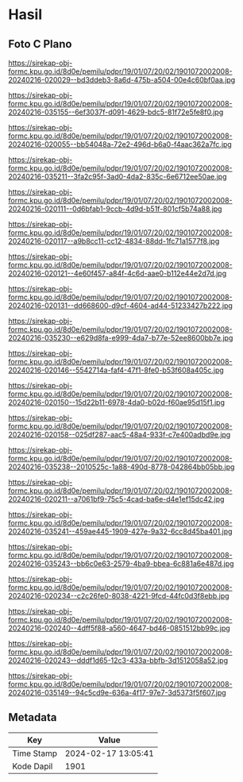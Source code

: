 # Hasil

## Foto C Plano

https://sirekap-obj-formc.kpu.go.id/8d0e/pemilu/pdpr/19/01/07/20/02/1901072002008-20240216-020029--bd3ddeb3-8a6d-475b-a504-00e4c60bf0aa.jpg

https://sirekap-obj-formc.kpu.go.id/8d0e/pemilu/pdpr/19/01/07/20/02/1901072002008-20240216-035155--6ef3037f-d091-4629-bdc5-81f72e5fe8f0.jpg

https://sirekap-obj-formc.kpu.go.id/8d0e/pemilu/pdpr/19/01/07/20/02/1901072002008-20240216-020055--bb54048a-72e2-496d-b6a0-f4aac362a7fc.jpg

https://sirekap-obj-formc.kpu.go.id/8d0e/pemilu/pdpr/19/01/07/20/02/1901072002008-20240216-035211--3fa2c95f-3ad0-4da2-835c-6e6712ee50ae.jpg

https://sirekap-obj-formc.kpu.go.id/8d0e/pemilu/pdpr/19/01/07/20/02/1901072002008-20240216-020111--0d6bfab1-9ccb-4d9d-b51f-801cf5b74a88.jpg

https://sirekap-obj-formc.kpu.go.id/8d0e/pemilu/pdpr/19/01/07/20/02/1901072002008-20240216-020117--a9b8cc11-cc12-4834-88dd-1fc71a1577f8.jpg

https://sirekap-obj-formc.kpu.go.id/8d0e/pemilu/pdpr/19/01/07/20/02/1901072002008-20240216-020121--4e60f457-a84f-4c6d-aae0-b112e44e2d7d.jpg

https://sirekap-obj-formc.kpu.go.id/8d0e/pemilu/pdpr/19/01/07/20/02/1901072002008-20240216-020131--dd668600-d9cf-4604-ad44-51233427b222.jpg

https://sirekap-obj-formc.kpu.go.id/8d0e/pemilu/pdpr/19/01/07/20/02/1901072002008-20240216-035230--e629d8fa-e999-4da7-b77e-52ee8600bb7e.jpg

https://sirekap-obj-formc.kpu.go.id/8d0e/pemilu/pdpr/19/01/07/20/02/1901072002008-20240216-020146--5542714a-faf4-47f1-8fe0-b53f608a405c.jpg

https://sirekap-obj-formc.kpu.go.id/8d0e/pemilu/pdpr/19/01/07/20/02/1901072002008-20240216-020150--15d22b11-6978-4da0-b02d-f60ae95d15f1.jpg

https://sirekap-obj-formc.kpu.go.id/8d0e/pemilu/pdpr/19/01/07/20/02/1901072002008-20240216-020158--025df287-aac5-48a4-933f-c7e400adbd9e.jpg

https://sirekap-obj-formc.kpu.go.id/8d0e/pemilu/pdpr/19/01/07/20/02/1901072002008-20240216-035238--2010525c-1a88-490d-8778-042864bb05bb.jpg

https://sirekap-obj-formc.kpu.go.id/8d0e/pemilu/pdpr/19/01/07/20/02/1901072002008-20240216-020211--a7061bf9-75c5-4cad-ba6e-d4e1ef15dc42.jpg

https://sirekap-obj-formc.kpu.go.id/8d0e/pemilu/pdpr/19/01/07/20/02/1901072002008-20240216-035241--459ae445-1909-427e-9a32-6cc8d45ba401.jpg

https://sirekap-obj-formc.kpu.go.id/8d0e/pemilu/pdpr/19/01/07/20/02/1901072002008-20240216-035243--bb6c0e63-2579-4ba9-bbea-6c881a6e487d.jpg

https://sirekap-obj-formc.kpu.go.id/8d0e/pemilu/pdpr/19/01/07/20/02/1901072002008-20240216-020234--c2c26fe0-8038-4221-9fcd-44fc0d3f8ebb.jpg

https://sirekap-obj-formc.kpu.go.id/8d0e/pemilu/pdpr/19/01/07/20/02/1901072002008-20240216-020240--4dff5f88-a560-4647-bd46-0851512bb99c.jpg

https://sirekap-obj-formc.kpu.go.id/8d0e/pemilu/pdpr/19/01/07/20/02/1901072002008-20240216-020243--dddf1d65-12c3-433a-bbfb-3d1512058a52.jpg

https://sirekap-obj-formc.kpu.go.id/8d0e/pemilu/pdpr/19/01/07/20/02/1901072002008-20240216-035149--94c5cd9e-636a-4f17-97e7-3d5373f5f607.jpg


## Metadata

| Key        | Value               |
| ---------- | ------------------- |
| Time Stamp | 2024-02-17 13:05:41 |
| Kode Dapil | 1901                |




